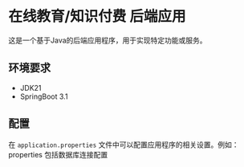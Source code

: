 # 在线教育/知识付费 后端应用

这是一个基于Java的后端应用程序，用于实现特定功能或服务。

## 环境要求

- JDK21
- SpringBoot 3.1

## 配置

在  `application.properties`  文件中可以配置应用程序的相关设置。例如：
properties
包括数据库连接配置
